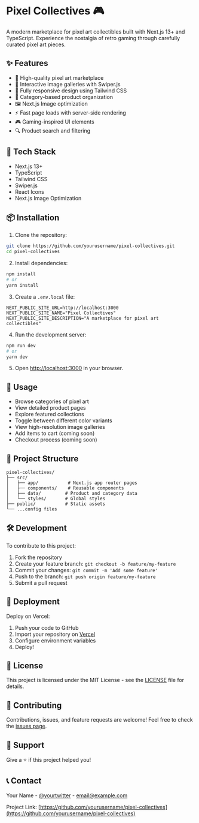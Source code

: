# Pixel Collectives 🎮

A modern marketplace for pixel art collectibles built with Next.js 13+ and TypeScript. Experience the nostalgia of retro gaming through carefully curated pixel art pieces.

## ✨ Features

- 🎨 High-quality pixel art marketplace
- 🔄 Interactive image galleries with Swiper.js
- 📱 Fully responsive design using Tailwind CSS
- 🎯 Category-based product organization
- 🖼️ Next.js Image optimization
- ⚡ Fast page loads with server-side rendering
- 🎮 Gaming-inspired UI elements
- 🔍 Product search and filtering

## 🚀 Tech Stack

- Next.js 13+
- TypeScript
- Tailwind CSS
- Swiper.js
- React Icons
- Next.js Image Optimization

## 📦 Installation

1. Clone the repository:
```bash
git clone https://github.com/yourusername/pixel-collectives.git
cd pixel-collectives
```

2. Install dependencies:
```bash
npm install
# or
yarn install
```

3. Create a `.env.local` file:
```env
NEXT_PUBLIC_SITE_URL=http://localhost:3000
NEXT_PUBLIC_SITE_NAME="Pixel Collectives"
NEXT_PUBLIC_SITE_DESCRIPTION="A marketplace for pixel art collectibles"
```

4. Run the development server:
```bash
npm run dev
# or
yarn dev
```

5. Open [http://localhost:3000](http://localhost:3000) in your browser.

## 🎯 Usage

- Browse categories of pixel art
- View detailed product pages
- Explore featured collections
- Toggle between different color variants
- View high-resolution image galleries
- Add items to cart (coming soon)
- Checkout process (coming soon)

## 📁 Project Structure

```
pixel-collectives/
├── src/
│   ├── app/           # Next.js app router pages
│   ├── components/    # Reusable components
│   ├── data/         # Product and category data
│   └── styles/       # Global styles
├── public/           # Static assets
└── ...config files
```

## 🛠️ Development

To contribute to this project:

1. Fork the repository
2. Create your feature branch: `git checkout -b feature/my-feature`
3. Commit your changes: `git commit -m 'Add some feature'`
4. Push to the branch: `git push origin feature/my-feature`
5. Submit a pull request

## 🚀 Deployment

Deploy on Vercel:

1. Push your code to GitHub
2. Import your repository on [Vercel](https://vercel.com)
3. Configure environment variables
4. Deploy!

## 📄 License

This project is licensed under the MIT License - see the [LICENSE](LICENSE) file for details.

## 🤝 Contributing

Contributions, issues, and feature requests are welcome! Feel free to check the [issues page](https://github.com/yourusername/pixel-collectives/issues).

## 💖 Support

Give a ⭐️ if this project helped you!

## 📞 Contact

Your Name - [@yourtwitter](https://twitter.com/yourtwitter) - email@example.com

Project Link: [https://github.com/yourusername/pixel-collectives](https://github.com/yourusername/pixel-collectives)
